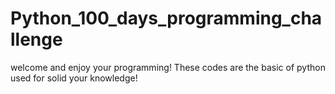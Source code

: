 # Python_100_days_programming_challenge
welcome and enjoy your programming! These codes are the basic of python used for solid your knowledge! 
